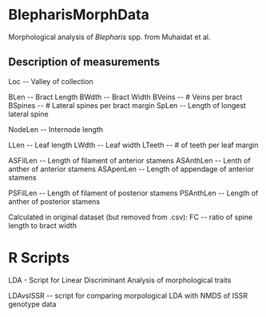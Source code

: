 # BlepharisMorphData
Morphological analysis of <i>Blepharis</i> spp. from Muhaidat et al. 

## Description of measurements
Loc -- Valley of collection

BLen -- Bract Length
BWdth -- Bract Width
BVeins -- # Veins per bract
BSpines -- # Lateral spines per bract margin
SpLen -- Length of longest lateral spine

NodeLen -- Internode length

LLen -- Leaf length
LWdth -- Leaf width
LTeeth -- # of teeth per leaf margin

ASFilLen -- Length of filament of anterior stamens
ASAnthLen -- Lenth of anther of anterior stamens
ASApenLen -- Length of appendage of anterior stamens

PSFilLen -- Length of filament of posterior stamens
PSAnthLen -- Length of anther of posterior stamens

Calculated in original dataset (but removed from .csv):
FC -- ratio of spine length to bract width

# R Scripts

LDA - Script for Linear Discriminant Analysis of morphological traits

LDAvsISSR -- script for comparing morpological LDA with NMDS of ISSR genotype data
